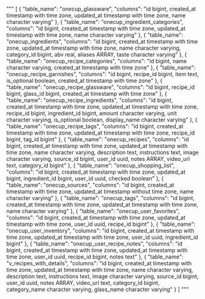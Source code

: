 """
[
{
"table_name": "onecup_glassware",
"columns": "id bigint, created_at timestamp with time zone, updated_at timestamp with time zone, name character varying"
},
{
"table_name": "onecup_ingredient_categories",
"columns": "id bigint, created_at timestamp with time zone, updated_at timestamp with time zone, name character varying"
},
{
"table_name": "onecup_ingredients",
"columns": "id bigint, created_at timestamp with time zone, updated_at timestamp with time zone, name character varying, category_id bigint, abv real, aliases ARRAY, taste character varying"
},
{
"table_name": "onecup_recipe_categories",
"columns": "id bigint, name character varying, created_at timestamp with time zone"
},
{
"table_name": "onecup_recipe_garnishes",
"columns": "id bigint, recipe_id bigint, item text, is_optional boolean, created_at timestamp with time zone"
},
{
"table_name": "onecup_recipe_glassware",
"columns": "id bigint, recipe_id bigint, glass_id bigint, created_at timestamp with time zone"
},
{
"table_name": "onecup_recipe_ingredients",
"columns": "id bigint, created_at timestamp with time zone, updated_at timestamp with time zone, recipe_id bigint, ingredient_id bigint, amount character varying, unit character varying, is_optional boolean, display_name character varying"
},
{
"table_name": "onecup_recipe_tags",
"columns": "id bigint, created_at timestamp with time zone, updated_at timestamp with time zone, recipe_id bigint, tag_id bigint"
},
{
"table_name": "onecup_recipes",
"columns": "id bigint, created_at timestamp with time zone, updated_at timestamp with time zone, name character varying, description text, instructions text, image character varying, source_id bigint, user_id uuid, notes ARRAY, video_url text, category_id bigint"
},
{
"table_name": "onecup_shopping_list",
"columns": "id bigint, created_at timestamp with time zone, updated_at bigint, ingredient_id bigint, user_id uuid, checked boolean"
},
{
"table_name": "onecup_sources",
"columns": "id bigint, created_at timestamp with time zone, updated_at timestamp without time zone, name character varying"
},
{
"table_name": "onecup_tags",
"columns": "id bigint, created_at timestamp with time zone, updated_at timestamp with time zone, name character varying"
},
{
"table_name": "onecup_user_favorites",
"columns": "id bigint, created_at timestamp with time zone, updated_at timestamp with time zone, user_id uuid, recipe_id bigint"
},
{
"table_name": "onecup_user_inventory",
"columns": "id bigint, created_at timestamp with time zone, updated_at timestamp with time zone, user_id uuid, ingredient_id bigint"
},
{
"table_name": "onecup_user_recipe_notes",
"columns": "id bigint, created_at timestamp with time zone, updated_at timestamp with time zone, user_id uuid, recipe_id bigint, notes text"
},
{
"table_name": "v_recipes_with_details",
"columns": "id bigint, created_at timestamp with time zone, updated_at timestamp with time zone, name character varying, description text, instructions text, image character varying, source_id bigint, user_id uuid, notes ARRAY, video_url text, category_id bigint, category_name character varying, glass_name character varying"
}
]
"""

